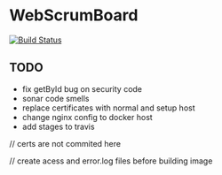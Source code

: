 # WebScrumBoard

[![Build Status](https://travis-ci.org/abondar24/WebScrumBoard.svg?branch=master)](https://travis-ci.org/abondar24/WebScrumBoard)

## TODO

- fix getById bug on security code
- sonar code smells
- replace certificates with normal and setup host
- change nginx config to docker host
- add stages to travis

// certs are not commited here

// create acess and error.log files before building image

